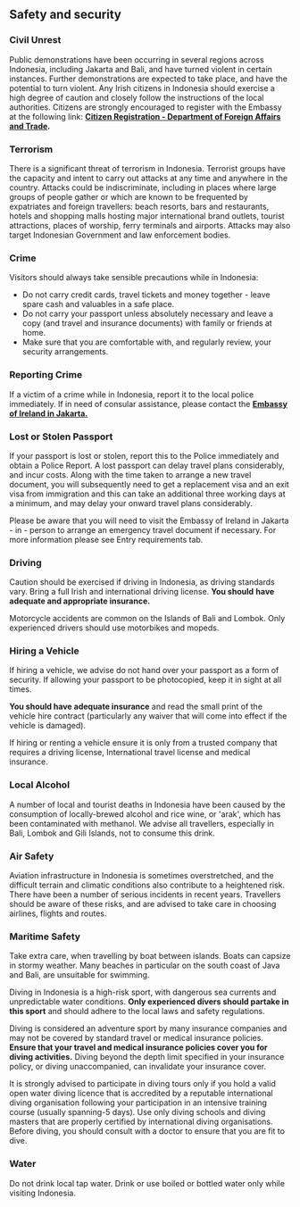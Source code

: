 ## Safety and security

### **Civil Unrest**

Public demonstrations have been occurring in several regions across Indonesia, including Jakarta and Bali, and have turned violent in certain instances. Further demonstrations are expected to take place, and have the potential to turn violent. Any Irish citizens in Indonesia should exercise a high degree of caution and closely follow the instructions of the local authorities. Citizens are strongly encouraged to register with the Embassy at the following link: [**Citizen Registration - Department of Foreign Affairs and Trade**](https://citizensregistration.dfa.ie/)**.**

### **Terrorism**

There is a significant threat of terrorism in Indonesia. Terrorist groups have the capacity and intent to carry out attacks at any time and anywhere in the country. Attacks could be indiscriminate, including in places where large groups of people gather or which are known to be frequented by expatriates and foreign travellers: beach resorts, bars and restaurants, hotels and shopping malls hosting major international brand outlets, tourist attractions, places of worship, ferry terminals and airports. Attacks may also target Indonesian Government and law enforcement bodies.

### **Crime**

Visitors should always take sensible precautions while in Indonesia:

* Do not carry credit cards, travel tickets and money together - leave spare cash and valuables in a safe place.
* Do not carry your passport unless absolutely necessary and leave a copy (and travel and insurance documents) with family or friends at home.
* Make sure that you are comfortable with, and regularly review, your security arrangements.

### **Reporting Crime**

If a victim of a crime while in Indonesia, report it to the local police immediately. If in need of consular assistance, please contact the [**Embassy of Ireland in Jakarta.**](https://www.ireland.ie/en/indonesia/jakarta/)

### **Lost or Stolen Passport**

If your passport is lost or stolen, report this to the Police immediately and obtain a Police Report. A lost passport can delay travel plans considerably, and incur costs. Along with the time taken to arrange a new travel document, you will subsequently need to get a replacement visa and an exit visa from immigration and this can take an additional three working days at a minimum, and may delay your onward travel plans considerably.

Please be aware that you will need to visit the Embassy of Ireland in Jakarta - in - person to arrange an emergency travel document if necessary. For more information please see Entry requirements tab.

### **Driving**

Caution should be exercised if driving in Indonesia, as driving standards vary. Bring a full Irish and international driving license. **You should** **have adequate and appropriate insurance.**

Motorcycle accidents are common on the Islands of Bali and Lombok. Only experienced drivers should use motorbikes and mopeds.

### **Hiring a Vehicle**

If hiring a vehicle, we advise do not hand over your passport as a form of security. If allowing your passport to be photocopied, keep it in sight at all times.

**You should have adequate insurance** and read the small print of the vehicle hire contract (particularly any waiver that will come into effect if the vehicle is damaged).

If hiring or renting a vehicle ensure it is only from a trusted company that requires a driving license, International travel license and medical insurance.

### **Local Alcohol**

A number of local and tourist deaths in Indonesia have been caused by the consumption of locally-brewed alcohol and rice wine, or 'arak', which has been contaminated with methanol. We advise all travellers, especially in Bali, Lombok and Gili Islands, not to consume this drink.

### **Air Safety**

Aviation infrastructure in Indonesia is sometimes overstretched, and the difficult terrain and climatic conditions also contribute to a heightened risk. There have been a number of serious incidents in recent years. Travellers should be aware of these risks, and are advised to take care in choosing airlines, flights and routes.

### **Maritime Safety**

Take extra care, when travelling by boat between islands. Boats can capsize in stormy weather. Many beaches in particular on the south coast of Java and Bali, are unsuitable for swimming.

Diving in Indonesia is a high-risk sport, with dangerous sea currents and unpredictable water conditions. **Only experienced divers should partake in this sport** and should adhere to the local laws and safety regulations.

Diving is considered an adventure sport by many insurance companies and may not be covered by standard travel or medical insurance policies. **Ensure that your travel and medical insurance policies cover you for diving activities.** Diving beyond the depth limit specified in your insurance policy, or diving unaccompanied, can invalidate your insurance cover.

It is strongly advised to participate in diving tours only if you hold a valid open water diving licence that is accredited by a reputable international diving organisation following your participation in an intensive training course (usually spanning-5 days). Use only diving schools and diving masters that are properly certified by international diving organisations. Before diving, you should consult with a doctor to ensure that you are fit to dive.

### **Water**

Do not drink local tap water. Drink or use boiled or bottled water only while visiting Indonesia.